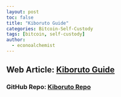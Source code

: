 ```yaml
---
layout: post
toc: false
title: "Kiboruto Guide"
categories: Bitcoin-Self-Custody
tags: [bitcoin, self-custody]
author:
  - econoalchemist
---
```

## Web Article: [Kiboruto Guide](https://blog.econoalchemist.com)
### GitHub Repo: [Kiboruto Repo](https://github.com/econoalchemist/Kiboruto)
